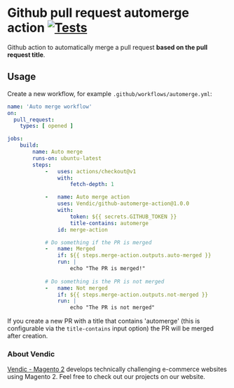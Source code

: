 # Github pull request automerge action [![Tests](https://github.com/Vendic/github-automerge-action/actions/workflows/tests.yml/badge.svg)](https://github.com/Vendic/github-automerge-action/actions/workflows/tests.yml) 
Github action to automatically merge a pull request **based on the pull request title**.

## Usage
Create a new workflow, for example `.github/workflows/automerge.yml`:

```yaml
name: 'Auto merge workflow'
on:
  pull_request:
    types: [ opened ]

jobs:
    build:
        name: Auto merge
        runs-on: ubuntu-latest
        steps:
            -   uses: actions/checkout@v1
                with:
                    fetch-depth: 1

            -   name: Auto merge action
                uses: Vendic/github-automerge-action@1.0.0
                with:
                    token: ${{ secrets.GITHUB_TOKEN }}
                    title-contains: automerge
                id: merge-action

            # Do something if the PR is merged
            -   name: Merged
                if: ${{ steps.merge-action.outputs.auto-merged }}
                run: |
                    echo "The PR is merged!"
            
            # Do something is the PR is not merged
            -   name: Not merged
                if: ${{ steps.merge-action.outputs.not-merged }}
                run: |
                    echo "The PR is not merged"
```

If you create a new PR with a title that contains 'automerge'  (this is configurable via the `title-contains` input option) the PR will be merged after creation.

### About Vendic
[Vendic - Magento 2](https://vendic.nl "Vendic Homepage") develops technically challenging e-commerce websites using Magento 2. Feel free to check out our projects on our website.
